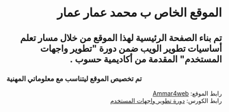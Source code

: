 <h1 dir="rtl">الموقع الخاص ب محمد عمار عمار</h1>
<h2 dir="rtl">تم بناء الصفحة الرئيسية لهذا الموقع من خلال مسار تعلم أساسيات تطوير الويب ضمن دورة "تطوير واجهات المستخدم" المقدمة من أكاديمية حسوب .</h2>
<h3>تم تخصيص الموقع ليتناسب مع معلوماتي المهنية</h3>
<div dir="rtl">
رابط الموقع:
<a href="https://ammar4web.github.io/">Ammar4web</a><br>
رابط الكورس:
<a href="https://academy.hsoub.com/learn/front-end-web-development/">دورة تطوير واجهات المستخدم</a>
</div>

